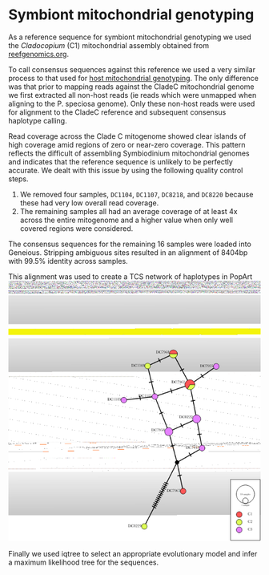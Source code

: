 # Symbiont mitochondrial genotyping

As a reference sequence for symbiont mitochondrial genotyping we used the *Cladocopium* (C1) mitochondrial assembly obtained from [reefgenomics.org](http://symbs.reefgenomics.org/download/). 

To call consensus sequences against this reference we used a very similar process to that used for [host mitochondrial genotyping](../mito_mapping/README.md).  The only difference was that prior to mapping reads against the CladeC mitochondrial genome we first extracted all non-host reads (ie reads which were unmapped when aligning to the P. speciosa genome).  Only these non-host reads were used for alignment to the CladeC reference and subsequent consensus haplotype calling.


Read coverage across the Clade C mitogenome showed clear islands of high coverage amid regions of zero or near-zero coverage.  This pattern reflects the difficult of assembling Symbiodinium mitochondrial genomes and indicates that the reference sequence is unlikely to be perfectly accurate. We dealt with this issue by using the following quality control steps. 

1. We removed four samples, `DC1104`, `DC1107`, `DC8218`, and `DC8220` because these had very low overall read coverage.
2. The remaining samples all had an average coverage of at least 4x across the entire mitogenome and a higher value when only well covered regions were considered.

The consensus sequences for the remaining 16 samples were loaded into Geneious.  Stripping ambiguous sites resulted in an alignment of 8404bp with 99.5% identity across samples.

This alignment was used to create a TCS network of haplotypes in PopArt
![symbiont_haplonet](AllSamplesPSPESymbC1MitoConsensusHighCov_PopArt.png)

Finally we used iqtree to select an appropriate evolutionary model and infer a maximum likelihood tree for the sequences.

